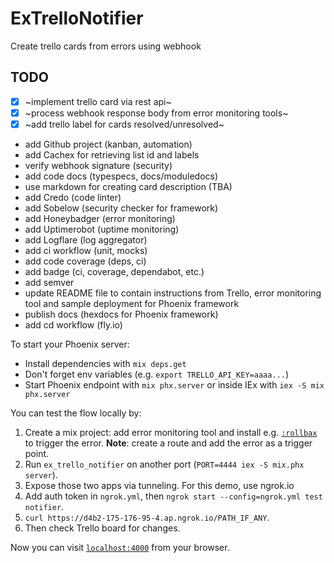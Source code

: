 # ExTrelloNotifier

Create trello cards from errors using webhook

## TODO

- [x] ~implement trello card via rest api~
- [x] ~process webhook response body from error monitoring tools~
- [x] ~add trello label for cards resolved/unresolved~
- add Github project (kanban, automation)
- add Cachex for retrieving list id and labels
- verify webhook signature (security)
- add code docs (typespecs, docs/moduledocs)
- use markdown for creating card description (TBA)
- add Credo (code linter)
- add Sobelow (security checker for framework)
- add Honeybadger (error monitoring)
- add Uptimerobot (uptime monitoring)
- add Logflare (log aggregator)
- add ci workflow (unit, mocks)
- add code coverage (deps, ci)
- add badge (ci, coverage, dependabot, etc.)
- add semver
- update README file to contain instructions from Trello, error monitoring tool and sample deployment for Phoenix framework
- publish docs (hexdocs for Phoenix framework)
- add cd workflow (fly.io)

To start your Phoenix server:

  * Install dependencies with `mix deps.get`
  * Don't forget env variables (e.g. `export TRELLO_API_KEY=aaaa...`)
  * Start Phoenix endpoint with `mix phx.server` or inside IEx with `iex -S mix phx.server`

You can test the flow locally by:

1. Create a mix project: add error monitoring tool and install e.g. [`:rollbax`](https://github.com/ForzaElixir/rollbax) to trigger the error. **Note**: create a route and add the error as a trigger point.
2. Run `ex_trello_notifier` on another port (`PORT=4444 iex -S mix.phx server`).
3. Expose those two apps via tunneling. For this demo, use ngrok.io
4. Add auth token in `ngrok.yml`, then `ngrok start --config=ngrok.yml test notifier`.
5. `curl https://d4b2-175-176-95-4.ap.ngrok.io/PATH_IF_ANY`.
6. Then check Trello board for changes.

Now you can visit [`localhost:4000`](http://localhost:4000) from your browser.
